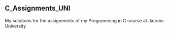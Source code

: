 ## C_Assignments_UNI  
My solutions for the assignments of my Programming in C course at Jacobs University
